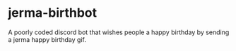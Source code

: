 # jerma-birthbot

A poorly coded discord bot that wishes people a happy birthday by sending a jerma happy birthday gif.